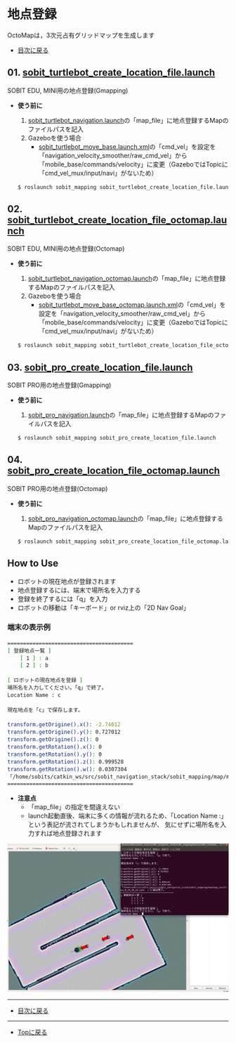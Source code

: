 # 地点登録
OctoMapは，3次元占有グリッドマップを生成します

- [目次に戻る](https://gitlab.com/TeamSOBITS/sobit_navigation_stack/-/tree/main/sobit_mapping)

## 01. [sobit_turtlebot_create_location_file.launch](sobit_mapping/launch/sobit_pro_create_location_file_octomap.launch)
SOBIT EDU, MINI用の地点登録(Gmapping)
- **使う前に**
    1. [sobit_turtlebot_navigation.launch](/sobit_navigation/launch/sobit_turtlebot_navigation.launch)の「map_file」に地点登録するMapのファイルパスを記入
    2. Gazeboを使う場合
        - [sobit_turtlebot_move_base.launch.xml](sobit_navigation/launch/include/sobit_turtlebot/sobit_turtlebot_move_base.launch.xml)の「cmd_vel」を設定を「navigation_velocity_smoother/raw_cmd_vel」から「mobile_base/commands/velocity」に変更（GazeboではTopicに「cmd_vel_mux/input/navi」がないため）
        
    ```bash
    $ roslaunch sobit_mapping sobit_turtlebot_create_location_file.launch 
    ```

## 02. [sobit_turtlebot_create_location_file_octomap.launch](sobit_mapping/launch/sobit_turtlebot_create_location_file_octomap.launch)
SOBIT EDU, MINI用の地点登録(Octomap)
- **使う前に**
    1. [sobit_turtlebot_navigation_octomap.launch](sobit_navigation/launch/sobit_turtlebot_navigation_octomap.launch)の「map_file」に地点登録するMapのファイルパスを記入
    2. Gazeboを使う場合
        - [sobit_turtlebot_move_base_octomap.launch.xml](sobit_navigation/launch/include/sobit_turtlebot_octomap/sobit_turtlebot_move_base_octomap.launch.xml)の「cmd_vel」を設定を「navigation_velocity_smoother/raw_cmd_vel」から「mobile_base/commands/velocity」に変更（GazeboではTopicに「cmd_vel_mux/input/navi」がないため）

    ```bash
    $ roslaunch sobit_mapping sobit_turtlebot_create_location_file_octomap.launch 
    ```

## 03. [sobit_pro_create_location_file.launch](sobit_mapping/launch/sobit_pro_create_location_file_octomap.launch)
SOBIT PRO用の地点登録(Gmapping)
- **使う前に**
    1. [sobit_pro_navigation.launch](/sobit_navigation/launch/sobit_pro_navigation.launch)の「map_file」に地点登録するMapのファイルパスを記入

    ```bash
    $ roslaunch sobit_mapping sobit_pro_create_location_file.launch 
    ```

## 04. [sobit_pro_create_location_file_octomap.launch](sobit_mapping/launch/sobit_pro_create_location_file_octomap.launch)
SOBIT PRO用の地点登録(Octomap)
- **使う前に**
    1. [sobit_pro_navigation_octomap.launch](sobit_navigation/launch/sobit_pro_navigation_octomap.launch)の「map_file」に地点登録するMapのファイルパスを記入

    ```bash
    $ roslaunch sobit_mapping sobit_pro_create_location_file_octomap.launch 
    ```

## How to Use
- ロボットの現在地点が登録されます
- 地点登録するには、端末で場所名を入力する
- 登録を終了するには「q」を入力
- ロボットの移動は「キーボード」or rviz上の「2D Nav Goal」

### 端末の表示例
```bash
========================================
[ 登録地点一覧 ]
    [ 1 ] : a
    [ 2 ] : b

[ ロボットの現在地点を登録 ] 
場所名を入力してください。「q」で終了。
Location Name : c              

現在地点を「c」で保存します。

transform.getOrigine().x(): -2.74012
transform.getOrigine().y(): 0.727012
transform.getOrigine().z(): 0
transform.getRotation().x(): 0
transform.getRotation().y(): 0
transform.getRotation().z(): 0.999528
transform.getRotation().w(): 0.0307304
「/home/sobits/catkin_ws/src/sobit_navigation_stack/sobit_mapping/map/map_location_8_23_20_15.yaml　」に追記完了。
========================================
```

- **注意点**
    - 「map_file」の指定を間違えない
    - launch起動直後、端末に多くの情報が流れるため、「Location Name :」という表記が流されてしまうかもしれませんが、 気にせずに場所名を入力すれば地点登録されます

<div align="center">
    <img src="doc/img/sobit_turtlebot_create_location_file.png" width="640">
</div> 

---

- [目次に戻る](https://gitlab.com/TeamSOBITS/sobit_navigation_stack/-/tree/main/sobit_mapping)

---

- [Topに戻る](https://gitlab.com/TeamSOBITS/sobit_navigation_stack#sobit-navigation-stack)

